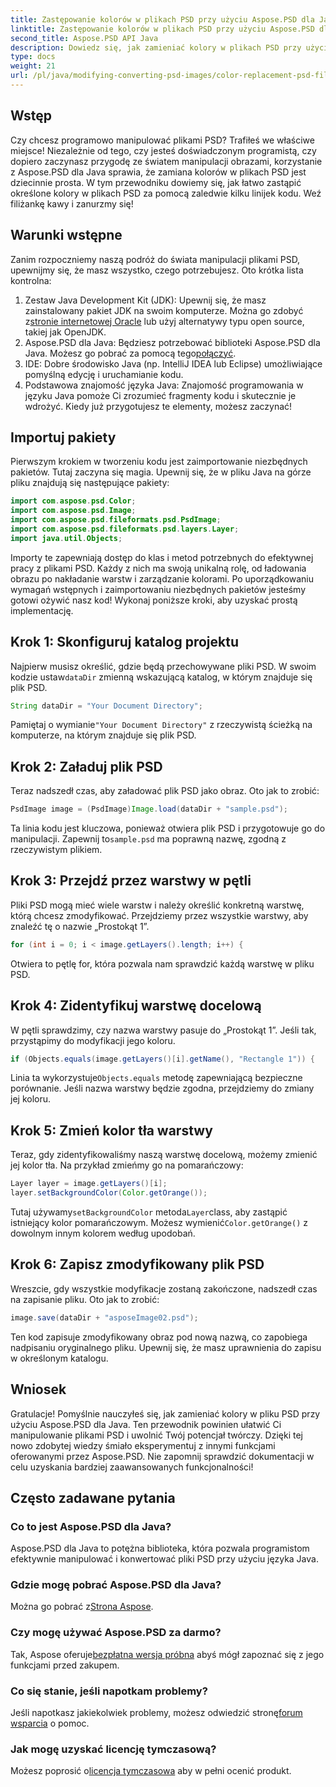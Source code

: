```yaml
---
title: Zastępowanie kolorów w plikach PSD przy użyciu Aspose.PSD dla Java
linktitle: Zastępowanie kolorów w plikach PSD przy użyciu Aspose.PSD dla Java
second_title: Aspose.PSD API Java
description: Dowiedz się, jak zamieniać kolory w plikach PSD przy użyciu Aspose.PSD dla Java. Postępuj zgodnie z tym prostym przewodnikiem krok po kroku, aby efektywnie manipulować obrazami.
type: docs
weight: 21
url: /pl/java/modifying-converting-psd-images/color-replacement-psd-files/
---
```

## Wstęp
Czy chcesz programowo manipulować plikami PSD? Trafiłeś we właściwe miejsce! Niezależnie od tego, czy jesteś doświadczonym programistą, czy dopiero zaczynasz przygodę ze światem manipulacji obrazami, korzystanie z Aspose.PSD dla Java sprawia, że zamiana kolorów w plikach PSD jest dziecinnie prosta. W tym przewodniku dowiemy się, jak łatwo zastąpić określone kolory w plikach PSD za pomocą zaledwie kilku linijek kodu. Weź filiżankę kawy i zanurzmy się!
## Warunki wstępne
Zanim rozpoczniemy naszą podróż do świata manipulacji plikami PSD, upewnijmy się, że masz wszystko, czego potrzebujesz. Oto krótka lista kontrolna:
1.  Zestaw Java Development Kit (JDK): Upewnij się, że masz zainstalowany pakiet JDK na swoim komputerze. Można go zdobyć z[stronie internetowej Oracle](https://www.oracle.com/java/technologies/javase-jdk11-downloads.html) lub użyj alternatywy typu open source, takiej jak OpenJDK.
2.  Aspose.PSD dla Java: Będziesz potrzebować biblioteki Aspose.PSD dla Java. Możesz go pobrać za pomocą tego[połączyć](https://releases.aspose.com/psd/java/).
3. IDE: Dobre środowisko Java (np. IntelliJ IDEA lub Eclipse) umożliwiające pomyślną edycję i uruchamianie kodu.
4. Podstawowa znajomość języka Java: Znajomość programowania w języku Java pomoże Ci zrozumieć fragmenty kodu i skutecznie je wdrożyć.
Kiedy już przygotujesz te elementy, możesz zaczynać!
## Importuj pakiety
Pierwszym krokiem w tworzeniu kodu jest zaimportowanie niezbędnych pakietów. Tutaj zaczyna się magia. Upewnij się, że w pliku Java na górze pliku znajdują się następujące pakiety:
```java
import com.aspose.psd.Color;
import com.aspose.psd.Image;
import com.aspose.psd.fileformats.psd.PsdImage;
import com.aspose.psd.fileformats.psd.layers.Layer;
import java.util.Objects;
```
Importy te zapewniają dostęp do klas i metod potrzebnych do efektywnej pracy z plikami PSD. Każdy z nich ma swoją unikalną rolę, od ładowania obrazu po nakładanie warstw i zarządzanie kolorami.
Po uporządkowaniu wymagań wstępnych i zaimportowaniu niezbędnych pakietów jesteśmy gotowi ożywić nasz kod! Wykonaj poniższe kroki, aby uzyskać prostą implementację.
## Krok 1: Skonfiguruj katalog projektu
 Najpierw musisz określić, gdzie będą przechowywane pliki PSD. W swoim kodzie ustaw`dataDir` zmienną wskazującą katalog, w którym znajduje się plik PSD.
```java
String dataDir = "Your Document Directory";
```
 Pamiętaj o wymianie`"Your Document Directory"` z rzeczywistą ścieżką na komputerze, na którym znajduje się plik PSD.
## Krok 2: Załaduj plik PSD
Teraz nadszedł czas, aby załadować plik PSD jako obraz. Oto jak to zrobić:
```java
PsdImage image = (PsdImage)Image.load(dataDir + "sample.psd");
```
 Ta linia kodu jest kluczowa, ponieważ otwiera plik PSD i przygotowuje go do manipulacji. Zapewnij to`sample.psd` ma poprawną nazwę, zgodną z rzeczywistym plikiem.
## Krok 3: Przejdź przez warstwy w pętli
Pliki PSD mogą mieć wiele warstw i należy określić konkretną warstwę, którą chcesz zmodyfikować. Przejdziemy przez wszystkie warstwy, aby znaleźć tę o nazwie „Prostokąt 1”.
```java
for (int i = 0; i < image.getLayers().length; i++) {
```
Otwiera to pętlę for, która pozwala nam sprawdzić każdą warstwę w pliku PSD.
## Krok 4: Zidentyfikuj warstwę docelową
W pętli sprawdzimy, czy nazwa warstwy pasuje do „Prostokąt 1”. Jeśli tak, przystąpimy do modyfikacji jego koloru.
```java
if (Objects.equals(image.getLayers()[i].getName(), "Rectangle 1")) {
```
 Linia ta wykorzystuje`Objects.equals` metodę zapewniającą bezpieczne porównanie. Jeśli nazwa warstwy będzie zgodna, przejdziemy do zmiany jej koloru.
## Krok 5: Zmień kolor tła warstwy
Teraz, gdy zidentyfikowaliśmy naszą warstwę docelową, możemy zmienić jej kolor tła. Na przykład zmieńmy go na pomarańczowy:
```java
Layer layer = image.getLayers()[i];
layer.setBackgroundColor(Color.getOrange());
```
 Tutaj używamy`setBackgroundColor` metoda`Layer`class, aby zastąpić istniejący kolor pomarańczowym. Możesz wymienić`Color.getOrange()` z dowolnym innym kolorem według upodobań.
## Krok 6: Zapisz zmodyfikowany plik PSD
Wreszcie, gdy wszystkie modyfikacje zostaną zakończone, nadszedł czas na zapisanie pliku. Oto jak to zrobić:
```java
image.save(dataDir + "asposeImage02.psd");
```
Ten kod zapisuje zmodyfikowany obraz pod nową nazwą, co zapobiega nadpisaniu oryginalnego pliku. Upewnij się, że masz uprawnienia do zapisu w określonym katalogu.
## Wniosek
Gratulacje! Pomyślnie nauczyłeś się, jak zamieniać kolory w pliku PSD przy użyciu Aspose.PSD dla Java. Ten przewodnik powinien ułatwić Ci manipulowanie plikami PSD i uwolnić Twój potencjał twórczy. Dzięki tej nowo zdobytej wiedzy śmiało eksperymentuj z innymi funkcjami oferowanymi przez Aspose.PSD. Nie zapomnij sprawdzić dokumentacji w celu uzyskania bardziej zaawansowanych funkcjonalności!
## Często zadawane pytania
### Co to jest Aspose.PSD dla Java?
Aspose.PSD dla Java to potężna biblioteka, która pozwala programistom efektywnie manipulować i konwertować pliki PSD przy użyciu języka Java.
### Gdzie mogę pobrać Aspose.PSD dla Java?
 Można go pobrać z[Strona Aspose](https://releases.aspose.com/psd/java/).
### Czy mogę używać Aspose.PSD za darmo?
 Tak, Aspose oferuje[bezpłatna wersja próbna](https://releases.aspose.com/) abyś mógł zapoznać się z jego funkcjami przed zakupem.
### Co się stanie, jeśli napotkam problemy?
 Jeśli napotkasz jakiekolwiek problemy, możesz odwiedzić stronę[forum wsparcia](https://forum.aspose.com/c/psd/34) o pomoc.
### Jak mogę uzyskać licencję tymczasową?
 Możesz poprosić o[licencja tymczasowa](https://purchase.aspose.com/temporary-license/) aby w pełni ocenić produkt.